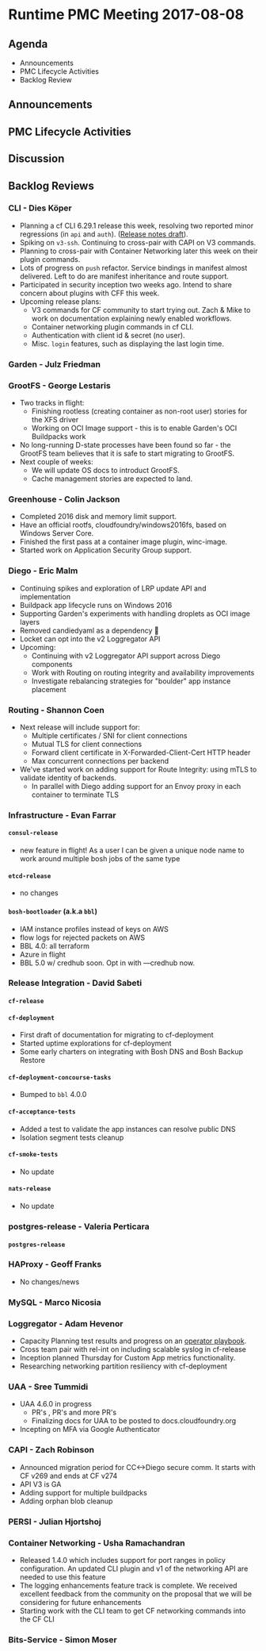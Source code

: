# Runtime PMC Meeting 2017-08-08

## Agenda

* Announcements
* PMC Lifecycle Activities
* Backlog Review

## Announcements


## PMC Lifecycle Activities


## Discussion


## Backlog Reviews

### CLI - Dies Köper
- Planning a cf CLI 6.29.1 release this week, resolving two reported minor regressions (in `api` and `auth`). ([Release notes draft](https://www.pivotaltracker.com/story/show/149907050)).
- Spiking on `v3-ssh`. Continuing to cross-pair with CAPI on V3 commands.
- Planning to cross-pair with Container Networking later this week on their plugin commands.
- Lots of progress on `push` refactor. Service bindings in manifest almost delivered. Left to do are manifest inheritance and route support.
- Participated in security inception two weeks ago. Intend to share concern about plugins with CFF this week.
- Upcoming release plans:
  - V3 commands for CF community to start trying out. Zach & Mike to work on documentation explaining newly enabled workflows.
  - Container networking plugin commands in cf CLI.
  - Authentication with client id & secret (no user).
  - Misc. `login` features, such as displaying the last login time.

### Garden - Julz Friedman

### GrootFS - George Lestaris

* Two tracks in flight:
  - Finishing rootless (creating container as non-root user) stories for the XFS driver
  - Working on OCI Image support - this is to enable Garden's OCI Buildpacks work
* No long-running D-state processes have been found so far - the GrootFS team believes that it is safe to start migrating to GrootFS.
* Next couple of weeks:
  - We will update OS docs to introduct GrootFS.
  - Cache management stories are expected to land.

### Greenhouse - Colin Jackson

* Completed 2016 disk and memory limit support.
* Have an official rootfs, cloudfoundry/windows2016fs, based on Windows Server Core.
* Finished the first pass at a container image plugin, winc-image.
* Started work on Application Security Group support.


### Diego - Eric Malm

- Continuing spikes and exploration of LRP update API and implementation
- Buildpack app lifecycle runs on Windows 2016
- Supporting Garden's experiments with handling droplets as OCI image layers
- Removed candiedyaml as a dependency :tada:
- Locket can opt into the v2 Loggregator API
- Upcoming:
  - Continuing with v2 Loggregator API support across Diego components
  - Work with Routing on routing integrity and availability improvements
  - Investigate rebalancing strategies for "boulder" app instance placement


### Routing - Shannon Coen


- Next release will include support for:
  - Multiple certificates / SNI for client connections
  - Mutual TLS for client connections
  - Forward client certificate in X-Forwarded-Client-Cert HTTP header
  - Max concurrent connections per backend
- We've started work on adding support for Route Integrity: using mTLS to validate identity of backends. 
  - In parallel with Diego adding support for an Envoy proxy in each container to terminate TLS

### Infrastructure - Evan Farrar

#### `consul-release`
* new feature in flight! As a user I can be given a unique node name to work around multiple bosh jobs of the same type

#### `etcd-release`
* no changes

#### `bosh-bootloader` (a.k.a `bbl`)
* IAM instance profiles instead of keys on AWS
* flow logs for rejected packets on AWS
* BBL 4.0: all terraform
* Azure in flight
* BBL 5.0 w/ credhub soon. Opt in with —credhub now.

### Release Integration - David Sabeti

#### `cf-release`

#### `cf-deployment`
- First draft of documentation for migrating to cf-deployment
- Started uptime explorations for cf-deployment
- Some early charters on integrating with Bosh DNS and Bosh Backup Restore

#### `cf-deployment-concourse-tasks`
- Bumped to `bbl` 4.0.0

#### `cf-acceptance-tests`
- Added a test to validate the app instances can resolve public DNS
- Isolation segment tests cleanup

#### `cf-smoke-tests`
- No update

#### `nats-release`
- No update

### postgres-release - Valeria Perticara

#### `postgres-release`

### HAProxy - Geoff Franks

- No changes/news

### MySQL - Marco Nicosia

### Loggregator - Adam Hevenor
- Capacity Planning test results and progress on an [operator playbook](https://docs.google.com/document/d/1c0wmOoH0ZZ8CO1M0WzZOPWaZA0kVj4GcWbF6nrxGcGY/edit#heading=h.k3xyjolnu2m1).
- Cross team pair with rel-int on including scalable syslog in cf-release
- Inception planned Thursday for Custom App metrics functionality. 
- Researching networking partition resiliency with cf-deployment

### UAA - Sree Tummidi

- UAA 4.6.0 in progress
  - PR's , PR's and more PR's 
  - Finalizing docs for UAA to be posted to docs.cloudfoundry.org
- Incepting on MFA via Google Authenticator

### CAPI - Zach Robinson
- Announced migration period for CC<->Diego secure comm. It starts with CF v269 and ends at CF v274
- API V3 is GA
- Adding support for multiple buildpacks
- Adding orphan blob cleanup

### PERSI - Julian Hjortshoj

### Container Networking - Usha Ramachandran
- Released 1.4.0 which includes support for port ranges in policy configuration. An updated CLI plugin and v1 of the networking API are needed to use this feature
- The logging enhancements feature track is complete. We received excellent feedback from the community on the proposal that we will be considering for future enhancements
- Starting work with the CLI team to get CF networking commands into the CF CLI

### Bits-Service - Simon Moser
